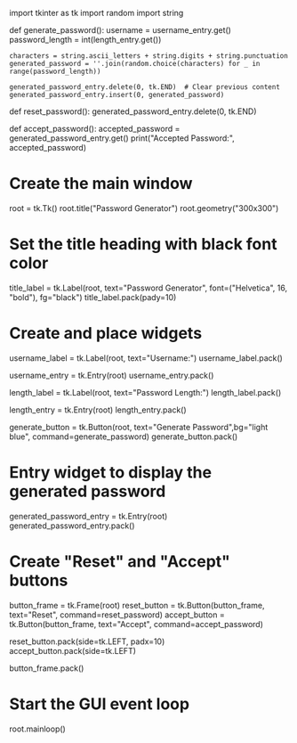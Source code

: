 import tkinter as tk
import random
import string

def generate_password():
    username = username_entry.get()
    password_length = int(length_entry.get())
    
    characters = string.ascii_letters + string.digits + string.punctuation
    generated_password = ''.join(random.choice(characters) for _ in range(password_length))
    
    generated_password_entry.delete(0, tk.END)  # Clear previous content
    generated_password_entry.insert(0, generated_password)

def reset_password():
    generated_password_entry.delete(0, tk.END)

def accept_password():
    accepted_password = generated_password_entry.get()
    print("Accepted Password:", accepted_password)

# Create the main window
root = tk.Tk()
root.title("Password Generator")
root.geometry("300x300")

# Set the title heading with black font color
title_label = tk.Label(root, text="Password Generator", font=("Helvetica", 16, "bold"), fg="black")
title_label.pack(pady=10)

# Create and place widgets
username_label = tk.Label(root, text="Username:")
username_label.pack()

username_entry = tk.Entry(root)
username_entry.pack()

length_label = tk.Label(root, text="Password Length:")
length_label.pack()

length_entry = tk.Entry(root)
length_entry.pack()

generate_button = tk.Button(root, text="Generate Password",bg="light blue", command=generate_password)
generate_button.pack()

# Entry widget to display the generated password
generated_password_entry = tk.Entry(root)
generated_password_entry.pack()

# Create "Reset" and "Accept" buttons
button_frame = tk.Frame(root)
reset_button = tk.Button(button_frame, text="Reset", command=reset_password)
accept_button = tk.Button(button_frame, text="Accept", command=accept_password)

reset_button.pack(side=tk.LEFT, padx=10)
accept_button.pack(side=tk.LEFT)

button_frame.pack()

# Start the GUI event loop
root.mainloop()
